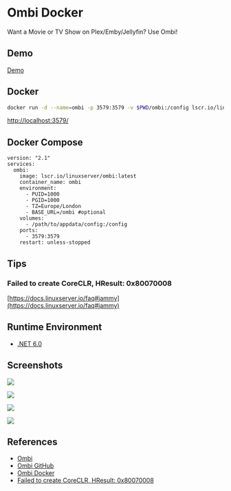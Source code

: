 # Ombi Docker

Want a Movie or TV Show on Plex/Emby/Jellyfin? Use Ombi!

## Demo
[Demo](https://app.ombi.io/)

## Docker
```sh
docker run -d --name=ombi -p 3579:3579 -v $PWD/ombi:/config lscr.io/linuxserver/ombi
```
[http://localhost:3579/](http://localhost:3579/)

## Docker Compose
```
version: "2.1"
services:
  ombi:
    image: lscr.io/linuxserver/ombi:latest
    container_name: ombi
    environment:
      - PUID=1000
      - PGID=1000
      - TZ=Europe/London
      - BASE_URL=/ombi #optional
    volumes:
      - /path/to/appdata/config:/config
    ports:
      - 3579:3579
    restart: unless-stopped
```

## Tips
### Failed to create CoreCLR, HResult: 0x80070008
[https://docs.linuxserver.io/faq#jammy](https://docs.linuxserver.io/faq#jammy)

## Runtime Environment
- [.NET 6.0](https://dotnet.microsoft.com/download/dotnet)

## Screenshots
![](https://i.imgur.com/kBXIqer.png)

![](https://ombi.io/img/screens/1.png)

![](https://ombi.io/img/screens/2.png)

![](https://ombi.io/img/screens/3.png)

## References
- [Ombi](http://ombi.io/)
- [Ombi GitHub](https://github.com/Ombi-app/Ombi)
- [Ombi Docker](https://hub.docker.com/r/linuxserver/ombi/)
- [Failed to create CoreCLR, HResult: 0x80070008](https://github.com/linuxserver/docker-ombi/issues/96)